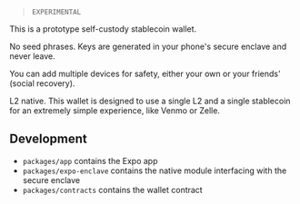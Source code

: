 
> `EXPERIMENTAL`

This is a prototype self-custody stablecoin wallet.

No seed phrases. Keys are generated in your phone's secure enclave and never leave.

You can add multiple devices for safety, either your own or your friends' (social recovery).

L2 native. This wallet is designed to use a single L2 and a single stablecoin for an extremely simple experience, like Venmo or Zelle.


## Development

- `packages/app` contains the Expo app
- `packages/expo-enclave` contains the native module interfacing with the secure enclave
- `packages/contracts` contains the wallet contract
